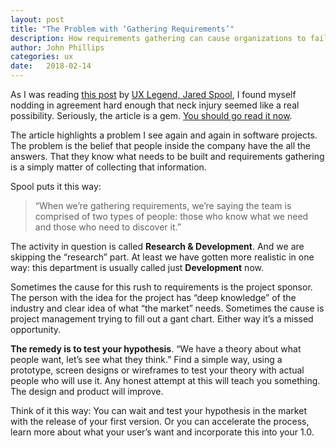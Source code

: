 ```yaml
---
layout: post
title: "The Problem with ‘Gathering Requirements’"
description: How requirements gathering can cause organizations to fail to do research.
author: John Phillips
categories: ux
date:   2018-02-14 
---
```


As I was reading [this post][1] by [UX Legend, Jared Spool][2], I found myself nodding in agreement hard enough that neck injury seemed like a real possibility. Seriously, the article is a gem. [You should go read it now][1].

[1]: https://articles.uie.com/requirements_gathering/
[2]: https://en.wikipedia.org/wiki/Jared_Spool

The article highlights a problem I see again and again in software projects. The problem is the belief that people inside the company have the all the answers. That they know what needs to be built and requirements gathering is a simply matter of collecting that information.

Spool puts it this way:  
> “When we’re gathering requirements, we’re saying the team is comprised of two types of people: those who know what we need and those who need to discover it.”

The activity in question is called **Research & Development**. And we are skipping the “research” part. At least we have gotten more realistic in one way: this department is usually called just **Development** now.

Sometimes the cause for this rush to requirements is the project sponsor. The person with the idea for the project has “deep knowledge” of the industry and clear idea of what “the market” needs. Sometimes the cause is project management trying to fill out a gant chart. Either way it’s a missed opportunity.

**The remedy is to test your hypothesis**. “We have a theory about what people want, let’s see what they think.” Find a simple way, using a prototype, screen designs or wireframes to test your theory with actual people who will use it. Any honest attempt at this will teach you something. The design and product will improve. 

Think of it this way: You can wait and test your hypothesis in the market with the release of your first version. Or you can accelerate the process, learn more about what your user’s want and incorporate this into your 1.0.